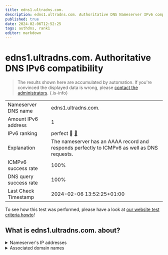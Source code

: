 ```yaml
---
title: edns1.ultradns.com.
description: edns1.ultradns.com. Authoritative DNS Nameserver IPv6 compatibility
published: true
date: 2024-02-06T12:52:25
tags: authdns, rank1
editor: markdown
---
```


# edns1.ultradns.com. Authoritative DNS IPv6 compatibility

> The results shown here are accumulated by automation. If you're convinced the displayed data is wrong, please [contact the administrators](/howto/chat). 
{.is-info}




|   |   |
| - | - |
| Nameserver DNS name | edns1.ultradns.com.
| Amount IPv6 address | 1
| IPv6 ranking | perfect :1st_place_medal: [🔗](/howto/ranking) |
| Explanation | The nameserver has an AAAA record and responds perfectly to ICMPv6 as well as DNS requests. |
| ICMPv6 success rate | 100%|
| DNS query success rate | 100% |
| Last Check Timestamp | 2024-02-06 13:52:25+01:00 |

To see how this test was performed, please have a look at [our website test criteria howto](/howto/testcriteria/authdns)!


## What is edns1.ultradns.com. about?




<details>
<summary>Nameserver's IP addresses</summary>

2001:502:f3ff::201

</details>



<details>
<summary>Associated domain names</summary>

greenplum.org

www.wellsfargo.com

</details>
